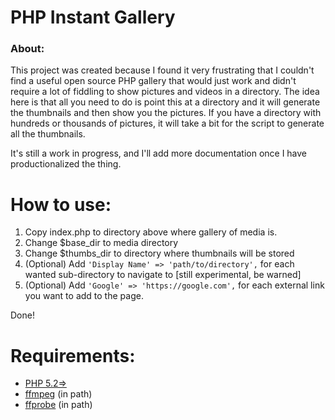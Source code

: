 # PHP Instant Gallery

### About:
This project was created because I found it very frustrating that I couldn't find a useful open source PHP gallery that would just work and didn't require a lot of fiddling to show pictures and videos in a directory.
The idea here is that all you need to do is point this at a directory and it will generate the thumbnails and then show you the pictures.  If you have a directory with hundreds or thousands of pictures, it will take a bit for the script to generate all the thumbnails.

It's still a work in progress, and I'll add more documentation once I have productionalized the thing.

# How to use:
1. Copy index.php to directory above where gallery of media is.
2. Change $base_dir to media directory
3. Change $thumbs_dir to directory where thumbnails will be stored
4. (Optional) Add `'Display Name' => 'path/to/directory',` for each wanted sub-directory to navigate to [still experimental, be warned]
5. (Optional) Add `'Google' => 'https://google.com',` for each external link you want to add to the page.

Done!

# Requirements:
* [PHP 5.2=>](https://www.php.net/)
* [ffmpeg](https://ffmpeg.org/) (in path)
* [ffprobe](https://ffmpeg.org/ffprobe.html) (in path)
